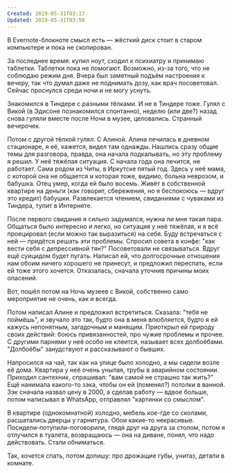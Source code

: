 ```yaml
---
Created: 2019-05-31T03:17
Updated: 2019-05-31T03:50
---
```

В Evernote-блокноте смысл есть — жёсткий диск стоит в старом компьютере и пока не скопирован.

За последнее время: купил ноут, сходил к психиатру и принимаю таблетки. Таблетки пока не помогают. Возможно, из-за того, что не соблюдаю режим дня. Вчера был заметный подъём настроения к вечеру, так что думал даже не поднимать дозу, как врач посоветовал. Сейчас проснулся среди ночи и не могу уснуть.

Знакомился в Тиндере с разными тёлками. И не в Тиндере тоже. Гулял с Викой (в Эдисоне познакомился спонтанно), неделю (или две?) назад снова гуляли вместе после Ночи в музее, целовались. Странный вечерочек.

Потом с другой тёлкой гулял. С Алиной. Алина лечилась в дневном стационаре, я её, кажется, видел там однажды. Нашлись сразу общие темы для разговора, правда, она начала подкалывать, но эту проблему я решил. У неё тяжёлая ситуация. С начала года она лечится, не работает. Сама родом из Читы, в Иркутске пятый год. Здесь у неё мама, с которой она не общается и которая тоже, видимо, больна неврозом, и бабушка. Отец умер, когда ей было восемь. Живёт в собственной квартире на деньги (как говорит, сбережения, но я беспокоюсь — вдруг это кредит) бабушки. Развлекается чтением, свиданиями с чуваками из Тиндера, тупит в Интернете.

После первого свидания я сильно задумался, нужна ли мне такая пара. Общаться было интересно и легко, но ситуация у неё тяжёлая, и я всё проецировал (если можно так выразиться) на себя. Буду встречаться с ней — придётся решать эти проблемы. Спросил совета в конфе: "как вести себя с депрессивной тян?" Посоветовали не связываться. Вдруг ещё суицидом будет пугать. Написал ей, что долгосрочные отношения нам обоим ничего хорошего не принесут, и предложил переспать, если ей тоже этого хочется. Отказалась, сначала уточнив причины моих опасений.

Вот, пошёл потом на Ночь музеев с Викой, собственно само мероприятие не очень, как и всегда.

Потом написал Алине и предложил встретиться. Сказала: "тебя не поймёшь", и звучало это так, будто она в меня влюбляется, будто я ей кажусь непонятным, загадочным и манящим. Приоткрыл ей природу своих действий: боюсь привязанностей, про чужие проблемы и прочее. С другими парнями у неё особо не клеится, называет всех долбоёбами. "Долбоёбы" занудствуют и рассказывают о бывших.

Напросился на чай, так как на улице было холодно, а мы сидели возле её дома. Квартира у неё очень унылая, трубы в аварийном состоянии. Приходил сантехник, спрашивал: "вам самой не страшно так жить?" Ещё нанимала какого-то зэка, чтобы он ей (поменял?) потолки в ванной. Зэк сначала назвал цену в 2000, а сделав работу — вдвое больше, потом написывал в WhatsApp, отправлял "картинки со смыслом".

В квартире (однокомнатной) холодно, мебель кое-где со сколами, расшатались дверцы у гарнитура. Обои какие-то некрасивые. Посидели-потупили-поговорили, глядя друг на друга за столом, потом я отлучился в туалета, возвращаюсь — она на диване, понял, что надо действовать. Стали обниматься.

Так, хочется спать, потом допишу: про дрожащие губы, унитаз, детали в комнате.